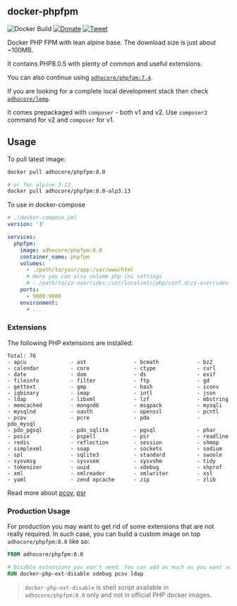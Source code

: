 ## docker-phpfpm

![Docker Build](https://img.shields.io/docker/cloud/build/adhocore/phpfpm?style=flat-square)
[![Donate](https://img.shields.io/badge/donate-paypal-blue.svg?style=flat-square)](https://www.paypal.me/ji10/50usd)
[![Tweet](https://img.shields.io/twitter/url/http/shields.io.svg?style=social)](https://twitter.com/intent/tweet?text=Production+ready+PHP7+and+PHP8+docker+images+with+plenty+extensions&url=https://github.com/adhocore/docker-phpfpm&hashtags=docker,dockerimage,php7,php8,phpext)


Docker PHP FPM with lean alpine base. The download size is just about ~100MB.

It contains PHP8.0.5 with plenty of common and useful extensions.

You can also continue using [`adhocore/phpfpm:7.4`](
https://github.com/adhocore/docker-phpfpm/tree/7.4).

If you are looking for a complete local development stack then check
[`adhocore/lemp`](https://github.com/adhocore/docker-lemp).

It comes prepackaged with `composer` - both v1 and v2.
Use `composer2` command for v2 and `composer` for v1.

## Usage
To pull latest image:

```sh
docker pull adhocore/phpfpm:8.0

# or for alpine 3.13
docker pull adhocore/phpfpm:8.0-alp3.13
```

To use in docker-compose
```yaml
# ./docker-compose.yml
version: '3'

services:
  phpfpm:
    image: adhocore/phpfpm:8.0
    container_name: phpfpm
    volumes:
      - ./path/to/your/app:/var/www/html
      # Here you can also volume php ini settings
      # - /path/to/zz-overrides:/usr/local/etc/php/conf.d/zz-overrides.ini
    ports:
      - 9000:9000
    environment:
      # ...
```

### Extensions

The following PHP extensions are installed:

```
Total: 76
- apcu              - ast               - bcmath            - bz2
- calendar          - core              - ctype             - curl
- date              - dom               - ds                - exif
- fileinfo          - filter            - ftp               - gd
- gettext           - gmp               - hash              - iconv
- igbinary          - imap              - intl              - json
- ldap              - libxml            - lzf               - mbstring
- memcached         - mongodb           - msgpack           - mysqli
- mysqlnd           - oauth             - openssl           - pcntl
- pcov              - pcre              - pdo               - pdo_mysql
- pdo_pgsql         - pdo_sqlite        - pgsql             - phar
- posix             - pspell            - psr               - readline
- redis             - reflection        - session           - shmop
- simplexml         - soap              - sockets           - sodium
- spl               - sqlite3           - standard          - swoole
- sysvmsg           - sysvsem           - sysvshm           - tidy
- tokenizer         - uuid              - xdebug            - xhprof
- xml               - xmlreader         - xmlwriter         - xsl
- yaml              - zend opcache      - zip               - zlib
```

Read more about
[pcov](https://github.com/krakjoe/pcov),
[psr](https://github.com/jbboehr/php-psr) 

### Production Usage

For production you may want to get rid of some extensions that are not really required.
In such case, you can build a custom image on top `adhocore/phpfpm:8.0` like so:

```Dockerfile
FROM adhocore/phpfpm:8.0

# Disable extensions you won't need. You can add as much as you want separated by space.
RUN docker-php-ext-disable xdebug pcov ldap
```

> `docker-php-ext-disable` is shell script available in `adhocore/phpfpm:8.0` only and not in official PHP docker images.
